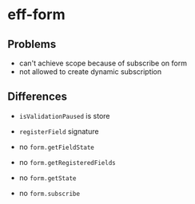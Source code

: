 # eff-form

## Problems

- can't achieve scope because of subscribe on form
- not allowed to create dynamic subscription

## Differences

- `isValidationPaused` is store
- `registerField` signature

- no `form.getFieldState`
- no `form.getRegisteredFields`

- no `form.getState`
- no `form.subscribe`
